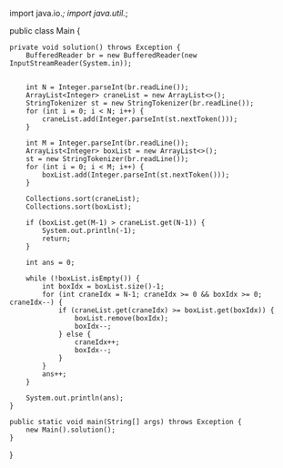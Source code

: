 import java.io.*;
import java.util.*;

public class Main {
    
    private void solution() throws Exception {
    	BufferedReader br = new BufferedReader(new InputStreamReader(System.in));
    	
    	
    	int N = Integer.parseInt(br.readLine());
    	ArrayList<Integer> craneList = new ArrayList<>();
    	StringTokenizer st = new StringTokenizer(br.readLine());
    	for (int i = 0; i < N; i++) {
    		craneList.add(Integer.parseInt(st.nextToken()));
    	}
    	
    	int M = Integer.parseInt(br.readLine());
    	ArrayList<Integer> boxList = new ArrayList<>();
    	st = new StringTokenizer(br.readLine());
    	for (int i = 0; i < M; i++) {
    		boxList.add(Integer.parseInt(st.nextToken()));
    	}
    	
    	Collections.sort(craneList);
    	Collections.sort(boxList);
    	
    	if (boxList.get(M-1) > craneList.get(N-1)) {
    		System.out.println(-1);
    		return;
    	}
    	
    	int ans = 0;
    	
    	while (!boxList.isEmpty()) {
    		int boxIdx = boxList.size()-1;
    		for (int craneIdx = N-1; craneIdx >= 0 && boxIdx >= 0; craneIdx--) {
    			if (craneList.get(craneIdx) >= boxList.get(boxIdx)) {
    				boxList.remove(boxIdx);
    				boxIdx--;
    			} else {
    				craneIdx++;
    				boxIdx--;
    			}
    		}
    		ans++;
    	}
    	
    	System.out.println(ans);
	}

	public static void main(String[] args) throws Exception {
        new Main().solution();
    }
}